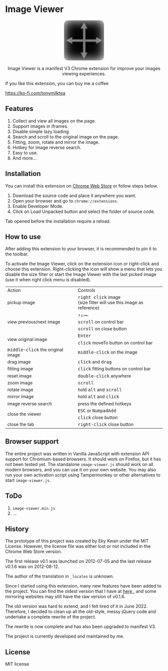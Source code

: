 # Image Viewer

<p align="center"><img src="icon/icon128.png"></p>
<p align="center">Image Viewer is a manifest V3 Chrome extension for improve your images viewing experiences.</p>

If you like this extension, you can buy me a coffee

https://ko-fi.com/tonymilktea
## Features

1. Collect and view all images on the page.
2. Support images in iframes.
3. Disable simple lazy loading.
4. Search and scroll to the original image on the page.
5. Fitting, zoom, rotate and mirror the image.
6. Hotkey for image reverse search.
7. Easy to use.
8. And more...

## Installation

You can install this extension on <a href="https://chrome.google.com/webstore/detail/image-viewer/ghdcoodfcolpdebbdhbgkbodbjololfl">Chrome Web Store</a> or follow steps below.

1. Download the source code and place it anywhere you want.
2. Open your browser and go to `chrome://extensions`.
3. Enable Developer Mode.
4. Click on Load Unpacked button and select the folder of source code.

Tab opened before the installation require a reload.

## How to use

After adding this extension to your browser, it is recommended to pin it to the toolbar.

To activate the Image Viewer, click on the extension icon or right-click and choose this extension. Right-clicking the icon will show a menu that lets you disable the size filter or start the Image Viewer with the last picked image (use it when right click menu is disabled).

<table>
  <tr>
    <td>Action</td>
    <td>Controls</td>
  </tr>
  <tr>
    <td>pickup image</td>
    <td><kbd>right click</kbd> image<br>(size filter will use this image as reference)</td>
  </tr>
  <tr>
    <td rowspan="3">view previous/next image</td>
    <td><kbd>↑</kbd><kbd>↓</kbd><kbd>→</kbd><kbd>←</kbd></td>
  </tr>
  <tr>
    <td><kbd>scroll</kbd> on control bar</td>
  </tr>
  <tr>
    <td><kbd>scroll</kbd> on close button</td>
  </tr>
  <tr>
    <td rowspan="2">view original image</td>
    <td><kbd>Enter</kbd></td>
  </tr>
  <tr>
    <td><kbd>click</kbd> moveTo button on control bar</td>
  </tr>
  <tr>
    <td><kbd>middle-click</kbd> the original image</td>
    <td><kbd>middle-click</kbd> on the image</td>
  </tr>
  <tr>
    <td>drag image</td>
    <td><kbd>click</kbd> and <kbd>drag</kbd></td>
  </tr>
  <tr>
    <td>fitting image</td>
    <td><kbd>click</kbd> fitting buttons on control bar</td>
  </tr>
  <tr>
    <td>reset image</td>
    <td><kbd>double-click</kbd> anywhere</td>
  </tr>
  <tr>
    <td>zoom image</td>
    <td><kbd>scroll</kbd></td>
  </tr>
  <tr>
    <td>rotate image</td>
    <td>hold <kbd>alt</kbd> and <kbd>scroll</kbd></td>
  </tr>
  <tr>
    <td>mirror image</td>
    <td>hold <kbd>alt</kbd> and <kbd>click</kbd></td>
  </tr>
  <tr>
    <td>image reverse search</td>
    <td>press the defined hotkeys</td>
  </tr>
  <tr>
    <td rowspan="2">close the viewer</td>
    <td><kbd>ESC</kbd> or <kbd>NumpadAdd</kbd></td>
  </tr>
  <tr>
    <td><kbd>click</kbd> close button</td>
  </tr>
  <tr>
    <td>close the tab</td>
    <td><kbd>right-click</kbd> close button</td>
  </tr>
</table>

## Browser support

The entire project was written in Vanilla JavaScript with extension API support for Chromium-based browsers. It should work on Firefox, but it has not been tested yet. The standalone `image-viewer.js` should work on all modern browsers, and you can use it on your own website. You may also run your own activation script using Tampermonkey or other alternatives to start `image-viewer.js`.

## ToDo

1. `image-viewer.min.js`
2. ...

## History

The prototype of this project was created by Eky Kwan under the MIT License. However, the license file was either lost or not included in the Chrome Web Store version.

The first release v0.1 was launched on 2012-07-05 and the last release v0.1.6 was on 2012-08-12.

The author of the translation in `_locales` is unknown.

Since I started using this extension, many new features have been added to the project. You can find the oldest version that I have at <a href="https://github.com/hospotho/Image-Viewer-backup">here </a>, and some mirroring websites may still have the raw version of v0.1.6.

The old version was hard to extend, and I felt tired of it in June 2022. Therefore, I decided to clean up all the old-style, messy jQuery code and undertake a complete rewrite of the project.

The rewrite is now complete and has also been upgraded to manifest V3.

The project is currently developed and maintained by me.

## License

MIT license